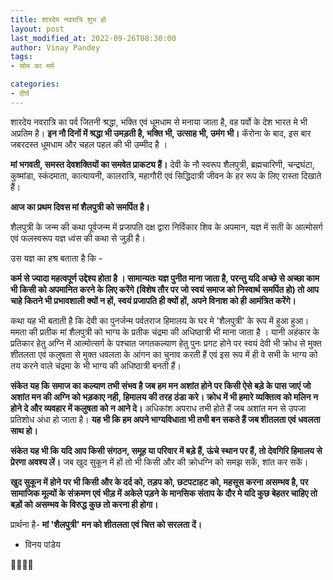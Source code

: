```yaml
---
title: शारदेय नवरात्रि शुभ हो
layout: post
last_modified_at: 2022-09-26T08:30:00
author: Vinay Pandey
tags:
- सोम का मर्म

categories:
- दीर्घ
---
```

शारदेय नवरात्रि का पर्व जितनी श्रद्धा, भक्ति एवं धूमधाम से मनाया जाता है, वह पर्वो के देश भारत मे भी अप्रतिम है। **इन नौ दिनों में श्रद्धा भी उमड़ती है, भक्ति भी, उत्साह भी, उमंग भी।** कॅरोना के बाद, इस बार जबरदस्त धूमधाम और चहल पहल की भी उम्मीद है । 

**मां भगवती, समस्त देवशक्तियों का समवेत प्राकट्य हैं।** देवी के नौ स्वरूप शैलपुत्री, ब्रह्मचारिणी, चन्द्रघंटा, कुष्मांडा, स्कंदमाता, कात्यायनी, कालरात्रि, महागौरी एवं सिद्धिदात्री जीवन के हर रूप के लिए रास्ता दिखाते हैं। 

**आज का प्रथम दिवस मां शैलपुत्री को समर्पित है।**

शैलपुत्री के जन्म की कथा पूर्वजन्म में प्रजापति दक्ष द्वारा निर्विकार शिव के अपमान, यज्ञ में सती के आत्मोसर्ग एवं फलस्वरूप यज्ञ ध्वंस की कथा से जुड़ी है। 

उस यज्ञ का हश्र बताता है  कि - 

**कर्म से ज्यादा महत्वपूर्ण उद्देश्य होता है । सामान्यतः यज्ञ पुनीत माना जाता है, परन्तु यदि अच्छे से अच्छा काम भी किसी को अपमानित करने के लिए करेंगे (विशेष तौर पर जो स्वयं समाज को निस्वार्थ समर्पित हो) तो आप चाहे कितने भी प्रभावशाली क्यों न हों, स्वयं प्रजापति ही क्यों हों, अपने  विनाश को ही आमंत्रित करेंगे।**

कथा यह भी बताती है कि देवी का पुनर्जन्म पर्वतराज हिमालय के घर मे 'शैलपुत्री' के रूप में हुआ हुआ। ममता की प्रतीक मां शैलपुत्री को भाग्य के प्रतीक चंद्रमा की अधिष्ठात्री भी माना जाता है । 
यानी अहंकार के प्रतिकार हेतु अग्नि में आत्मोत्सर्ग के पश्चात जगतकल्याण हेतु पुनः प्रगट होने पर स्वयं देवी भी क्रोध से मुक्त शीतलता एवं कलुषता से मुक्त धवलता  के आंगन का चुनाव करती हैं एवं इस रूप में ही वे सभी के भाग्य को तय करने वाले चंद्रमा के भी भाग्य की अधिष्ठात्री बनती हैं।

**संकेत यह कि समाज का कल्याण तभी संभव है जब हम मन अशांत होने पर किसी ऐसे बड़े के पास जाएं जो अशांत मन की अग्नि को भड़काए नही, हिमालय की तरह ठंडा करे। क्रोध में भी हमारे व्यक्तित्व को मलिन न होने दे और व्यवहार में  कलुषता को न आने दे।** अधिकांश अपराध तभी होते हैं जब अशांत मन से उपजा प्रतिशोध अंधा हो जाता है। **यह भी कि हम अपने भाग्यविधाता  भी तभी बन सकते हैं जब शीतलता एवं धवलता साथ हो।**

**संकेत यह भी कि यदि आप किसी संगठन, समूह या परिवार में बड़े हैं, ऊंचे स्थान पर हैं, तो देवगिरि हिमालय से प्रेरणा अवश्य लें।** जब खुद सुकून में हों तो भी किसी और की क्रोधग्नि को समझ सकें, शांत कर सकें।  

**खुद सुकून में होने पर भी किसी और के दर्द को, तड़प को, छटपटाहट को, महसूस करना असम्भव है, पर सामाजिक मूल्यों के संक्रमण एवं भीड़ में अकेले पड़ने के मानसिक संताप के दौर मे यदि कुछ बेहतर चाहिए तो बड़ों को असम्भव के विरुद्ध कुछ तो करना ही होगा।**  

प्रार्थना है-
**मां 'शैलपुत्री' मन को शीतलता एवं चित्त को सरलता दें।**

- विनय पांडेय

🙏🌷🌷🙏


